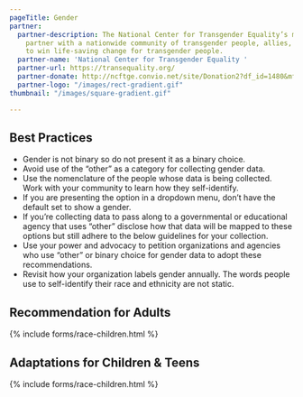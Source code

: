 ```yaml
---
pageTitle: Gender
partner:
  partner-description: The National Center for Transgender Equality’s mission is to
    partner with a nationwide community of transgender people, allies, and advocates
    to win life-saving change for transgender people.
  partner-name: 'National Center for Transgender Equality '
  partner-url: https://transequality.org/
  partner-donate: http://ncftge.convio.net/site/Donation2?df_id=1480&mfc_pref=T&1480.donation=form1
  partner-logo: "/images/rect-gradient.gif"
thumbnail: "/images/square-gradient.gif"

---
```

## Best Practices

* Gender is not binary so do not present it as a binary choice.  
* Avoid use of the  “other” as a category for collecting gender data. 
* Use the nomenclature of the people whose data is being collected. Work with your community to learn how they self-identify.
* If you are presenting the option in a dropdown menu, don’t have the default set to show a gender.
* If you’re collecting data to pass along to a governmental or educational agency that uses “other” disclose how that data will be mapped to these options but still adhere to the below guidelines for your collection. 
* Use your power and advocacy to petition organizations and agencies who use “other” or binary choice for gender data to adopt these recommendations. 
* Revisit how your organization labels gender annually. The words people use to self-identify their race and ethnicity are not static.

## Recommendation for Adults

{% include forms/race-children.html %}

## Adaptations for Children & Teens

{% include forms/race-children.html %}